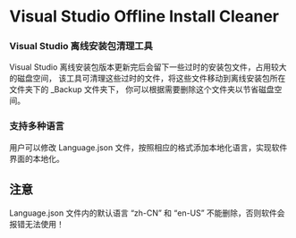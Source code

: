 # Visual Studio Offline Install Cleaner
### Visual Studio 离线安装包清理工具
Visual Studio 离线安装包版本更新完后会留下一些过时的安装包文件，占用较大的磁盘空间，
该工具可清理这些过时的文件，将这些文件移动到离线安装包所在文件夹下的 _Backup 文件夹下，
你可以根据需要删除这个文件夹以节省磁盘空间。
### 支持多种语言
用户可以修改 Language.json 文件，按照相应的格式添加本地化语言，实现软件界面的本地化。
## 注意
Language.json 文件内的默认语言 “zh-CN” 和 “en-US” 不能删除，否则软件会报错无法使用！ 
